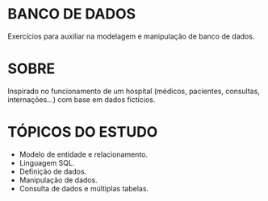 # BANCO DE DADOS
Exercícios para auxiliar na modelagem e manipulação de banco de dados.

# SOBRE
Inspirado no funcionamento de um hospital (médicos, pacientes, consultas, internações...) com base em dados fictícios.

# TÓPICOS DO ESTUDO
- Modelo de entidade e relacionamento.
- Linguagem SQL.
- Definição de dados.
- Manipulação de dados.
- Consulta de dados e múltiplas tabelas.
